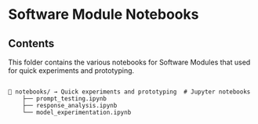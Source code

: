 # Software Module Notebooks

## Contents

This folder contains the various notebooks for Software Modules that used for quick experiments and prototyping.

```

📁 notebooks/ → Quick experiments and prototyping  # Jupyter notebooks
    ├── prompt_testing.ipynb
    ├── response_analysis.ipynb
    └── model_experimentation.ipynb

```